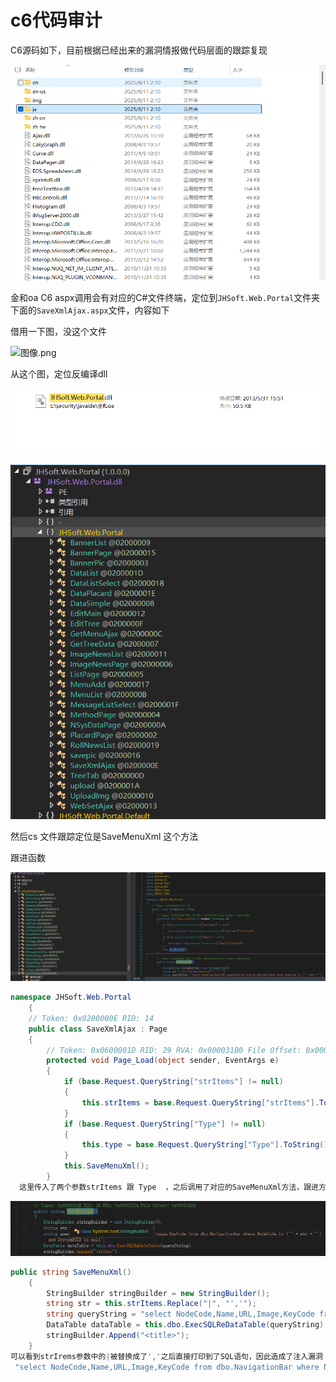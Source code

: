 # c6代码审计

C6源码如下，目前根据已经出来的漏洞情报做代码层面的跟踪复现

![图像.png](https://github.com/cvi-Qing/code-anylance/blob/main/anylance/jpg/image-20250811133656629.png?raw=true)

金和oa C6  aspx调用会有对应的C#文件终端，定位到`JHSoft.Web.Portal`文件夹下面的`SaveXmlAjax.aspx`文件，内容如下

借用一下图，没这个文件

![图像.png](https://cdn-yg-zzbm.yun.qianxin.com/attack-forum/2025/07/attach-f5eb2997da32d265665a90ea5addc55565ce53bd.png)

从这个图，定位反编译dll

![图像.png](https://github.com/cvi-Qing/code-anylance/blob/main/anylance/jpg/image-20250811134140695.png?raw=true)

![图像.png](https://github.com/cvi-Qing/code-anylance/blob/main/anylance/jpg/image-20250811134306484.png?raw=true)

然后cs 文件跟踪定位是SaveMenuXml  这个方法

跟进函数

![image-20250811134452660](https://github.com/cvi-Qing/code-anylance/blob/main/anylance/jpg/image-20250811134452660.png?raw=true)

````c#
namespace JHSoft.Web.Portal
	{
	// Token: 0x0200000E RID: 14
	public class SaveXmlAjax : Page
	{
		// Token: 0x0600001D RID: 29 RVA: 0x000031B0 File Offset: 0x000013B0
		protected void Page_Load(object sender, EventArgs e)
		{
			if (base.Request.QueryString["strItems"] != null)
			{
				this.strItems = base.Request.QueryString["strItems"].ToString();
			}
			if (base.Request.QueryString["Type"] != null)
			{
				this.type = base.Request.QueryString["Type"].ToString();
			}
			this.SaveMenuXml();
		}
  这里传入了两个参数strItems 跟 Type  ，之后调用了对应的SaveMenuXml方法，跟进方法查看
````

![image-20250811134706413](https://github.com/cvi-Qing/code-anylance/blob/main/anylance/jpg/image-20250811134706413.png?raw=true)

````c#
public string SaveMenuXml()
	{
		StringBuilder stringBuilder = new StringBuilder();
		string str = this.strItems.Replace("|", "','");
		string queryString = "select NodeCode,Name,URL,Image,KeyCode from dbo.NavigationBar where NodeCode in ('" + str + "') and SystemGUID is null";
		DataTable dataTable = this.dbo.ExecSQLReDataTable(queryString);
		stringBuilder.Append("<title>");
	}
可以看到strIrems参数中的|被替换成了','之后直接打印到了SQL语句，因此造成了注入漏洞
 "select NodeCode,Name,URL,Image,KeyCode from dbo.NavigationBar where NodeCode in ('" + str + "') and SystemGUID is null" 
````


